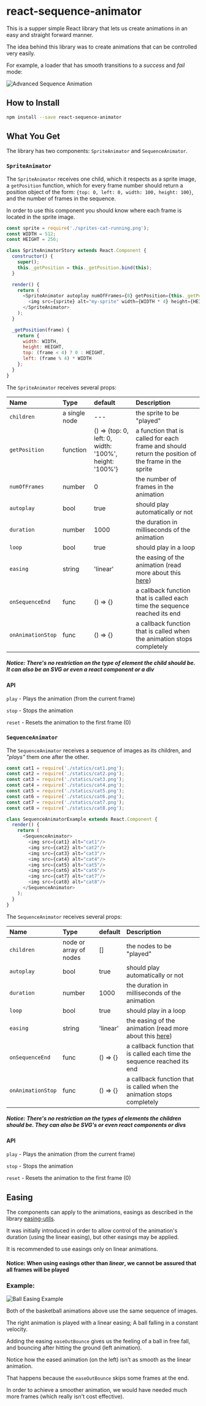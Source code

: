 # react-sequence-animator
This is a supper simple React library that lets us create animations in an easy and straight forward manner.

The idea behind this library was to create animations that can be controlled very easily.

For example, a loader that has smooth transitions to a *success* and *fail* mode:

![Advanced Sequence Animation](./AdvancedSequenceAnimator.gif?raw=true "Advanced Sequence Animation")

## How to Install
```sh
npm install --save react-sequence-animator
```

## What You Get

The library has two components:
`SpriteAnimator` and `SequenceAnimator`.

### `SpriteAnimator`

The `SpriteAnimator` receives one child, which it respects as a sprite image, a `getPosition` function,
which for every frame number should return a position object of the form: `{top: 0, left: 0, width: 100, height: 100}`,
and the number of frames in the sequence.

In order to use this component you should know where each frame is located in the sprite image.

```javascript
const sprite = require('./sprites-cat-running.png');
const WIDTH = 512;
const HEIGHT = 256;

class SpriteAnimatorStory extends React.Component {
  constructor() {
    super();
    this._getPosition = this._getPosition.bind(this);
  }

  render() {
    return (
      <SpriteAnimator autoplay numOfFrames={8} getPosition={this._getPosition}>
        <img src={sprite} alt="my-sprite" width={WIDTH * 4} height={HEIGHT * 2}/>
      </SpriteAnimator>
    );
  }

  _getPosition(frame) {
    return {
      width: WIDTH,
      height: HEIGHT,
      top: (frame < 4) ? 0 : HEIGHT,
      left: (frame % 4) * WIDTH
    };
  }
}
```

The `SpriteAnimator` receives several props:

|Name|Type|default|Description|
|:---|:---|:---|:---|
|`children`| a single node | --- | the sprite to be "played"
|`getPosition`| function | () => {top: 0, left: 0, width: '100%', height: '100%'} | a function that is called for each frame and should return the position of the frame in the sprite
|`numOfFrames`| number | 0 | the number of frames in the animation
|`autoplay`| bool | true | should play automatically or not
|`duration`| number | 1000 | the duration in milliseconds of the animation
|`loop`| bool | true | should play in a loop
|`easing`| string | 'linear' | the easing of the animation (read more about this [here](#easing))
|`onSequenceEnd`| func | () => {} | a callback function that is called each time the sequence reached its end
|`onAnimationStop`| func | () => {} | a callback function that is called when the animation stops completely

##### Notice: There's no restriction on the type of element the child should be. It can also be an SVG or even a react component or a div

#### API
`play` - Plays the animation (from the current frame)
  
`stop` - Stops the animation  

`reset` - Resets the animation to the first frame (0)


### `SequenceAnimator`
The `SequenceAnimator` receives a sequence of images as its children, and *"plays"* them one after the other.

```javascript
const cat1 = require('./statics/cat1.png');
const cat2 = require('./statics/cat2.png');
const cat3 = require('./statics/cat3.png');
const cat4 = require('./statics/cat4.png');
const cat5 = require('./statics/cat5.png');
const cat6 = require('./statics/cat6.png');
const cat7 = require('./statics/cat7.png');
const cat8 = require('./statics/cat8.png');

class SequenceAnimatorExample extends React.Component {
  render() {
    return (
      <SequenceAnimator>
        <img src={cat1} alt="cat1"/>
        <img src={cat2} alt="cat2"/>
        <img src={cat3} alt="cat3"/>
        <img src={cat4} alt="cat4"/>
        <img src={cat5} alt="cat5"/>
        <img src={cat6} alt="cat6"/>
        <img src={cat7} alt="cat7"/>
        <img src={cat8} alt="cat8"/>
      </SequenceAnimator>
    );
  }
}
```

The `SequenceAnimator` receives several props:

|Name|Type|default|Description|
|:---|:---|:---|:---|
|`children`| node or array of nodes | [] | the nodes to be "played"
|`autoplay`| bool | true | should play automatically or not
|`duration`| number | 1000 | the duration in milliseconds of the animation
|`loop`| bool | true | should play in a loop
|`easing`| string | 'linear' | the easing of the animation (read more about this [here](#easing))
|`onSequenceEnd`| func | () => {} | a callback function that is called each time the sequence reached its end
|`onAnimationStop`| func | () => {} | a callback function that is called when the animation stops completely

##### Notice: There's no restriction on the types of elements the children should be. They can also be SVG's or even react components or divs

#### API
`play` - Plays the animation (from the current frame)
  
`stop` - Stops the animation  

`reset` - Resets the animation to the first frame (0)

## Easing
The components can apply to the animations, easings as described in the library [easing-utils](https://github.com/AndrewRayCode/easing-utils).

It was initially introduced in order to allow control of the animation's duration (using the linear easing), but other easings may be applied.

It is recommended to use easings only on linear animations.

#### Notice: When using easings other than *linear*, we cannot be assured that all frames will be played

### Example:

![Ball Easing Example](./BallEasingAnimation.gif?raw=true "Ball Easing Example")

Both of the basketball animations above use the same sequence of images.

The right animation is played with a linear easing; A ball falling in a constant velocity.

Adding the easing `easeOutBounce` gives us the feeling of a ball in free fall, and bouncing after hitting the ground (left animation).

Notice how the eased animation (on the left) isn't as smooth as the linear animation.

That happens because the `easeOutBounce` skips some frames at the end.

In order to achieve a smoother animation, we would have needed much more frames (which really isn't cost effective).
